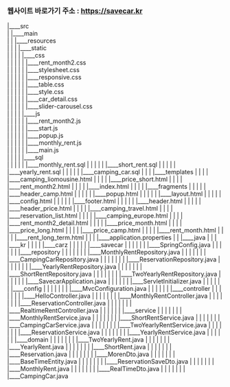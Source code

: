  ### 웹사이트 바로가기 주소 : https://savecar.kr

|____src<br/>
| |____main<br/>
| | |____resources<br/>
| | | |____static<br/>
| | | | |____css<br/>
| | | | | |____rent_month2.css<br/>
| | | | | |____stylesheet.css<br/>
| | | | | |____responsive.css<br/>
| | | | | |____table.css<br/>
| | | | | |____style.css<br/>
| | | | | |____car_detail.css<br/>
| | | | | |____slider-carousel.css<br/>
| | | | |____js<br/>
| | | | | |____rent_month2.js<br/>
| | | | | |____start.js<br/>
| | | | | |____popup.js<br/>
| | | | | |____monthly_rent.js<br/>
| | | | | |____main.js<br/>
| | | | |____sql<br/>
| | | | | |____monthly_rent.sql
| | | | | |____short_rent.sql
| | | | | |____yearly_rent.sql
| | | | | |____camping_car.sql
| | | |____templates
| | | | |____camping_liomousine.html
| | | | |____price_short.html
| | | | |____rent_month2.html
| | | | |____index.html
| | | | |____fragments
| | | | | |____header_camp.html
| | | | | |____popup.html
| | | | | |____layout.html
| | | | | |____config.html
| | | | | |____footer.html
| | | | | |____header.html
| | | | | |____header_price.html
| | | | |____camping_travel.html
| | | | |____reservation_list.html
| | | | |____camping_europe.html
| | | | |____rent_month2_detail.html
| | | | |____price_month.html
| | | | |____price_long.html
| | | | |____price_camp.html
| | | | |____rent_month.html
| | | | |____rent_long_term.html
| | | |____application.properties
| | |____java
| | | |____kr
| | | | |____carz
| | | | | |____savecar
| | | | | | |____SpringConfig.java
| | | | | | |____repository
| | | | | | | |____MonthlyRentRepository.java
| | | | | | | |____CampingCarRepository.java
| | | | | | | |____ReservationRepository.java
| | | | | | | |____YearlyRentRepository.java
| | | | | | | |____ShortRentRepository.java
| | | | | | | |____TwoYearlyRentRepository.java
| | | | | | |____SavecarApplication.java
| | | | | | |____ServletInitializer.java
| | | | | | |____config
| | | | | | | |____MvcConfiguration.java
| | | | | | |____controller
| | | | | | | |____HelloController.java
| | | | | | | |____MonthlyRentController.java
| | | | | | | |____ReservationController.java
| | | | | | | |____RealtimeRentController.java
| | | | | | |____service
| | | | | | | |____MonthlyRentService.java
| | | | | | | |____ShortRentService.java
| | | | | | | |____CampingCarService.java
| | | | | | | |____TwoYearlyRentService.java
| | | | | | | |____ReservationService.java
| | | | | | | |____YearlyRentService.java
| | | | | | |____domain
| | | | | | | |____TwoYearlyRent.java
| | | | | | | |____YearlyRent.java
| | | | | | | |____ShortRent.java
| | | | | | | |____Reservation.java
| | | | | | | |____MorenDto.java
| | | | | | | |____BaseTimeEntity.java
| | | | | | | |____ReservationSaveDto.java
| | | | | | | |____MonthlyRent.java
| | | | | | | |____RealTimeDto.java
| | | | | | | |____CampingCar.java

